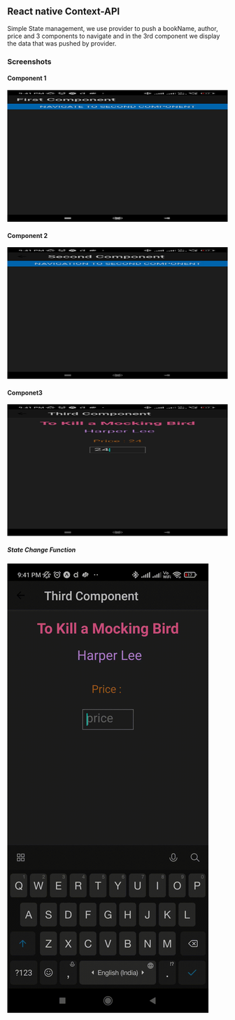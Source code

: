 ## React native Context-API

Simple State management, we use provider to push a bookName, author, price and 3 components to navigate and in the 3rd component we display the data that was pushed by provider.

### Screenshots

#### Component 1

<div>
	<img src ="./extras/comp1.jpeg" height="300" width="550" alt="comp1" >
</div>

#### Component 2

<div>
	<img src ="./extras/comp2.jpeg" height="300" width="550" alt="comp2" >
</div>

#### Componet3

<div>
	<img src ="./extras/comp3.jpeg" height="300" width="550" alt="comp3" >
</div>


##### State Change Function

![Demo](https://github.com/Ryednap/AndroidClub/blob/main/extras/demo.gif)
